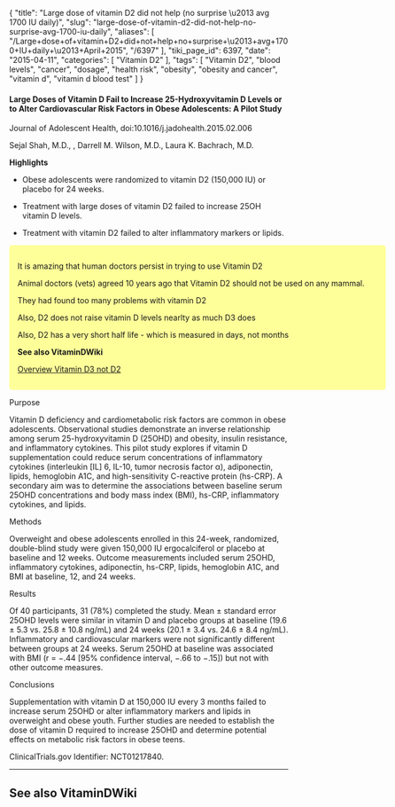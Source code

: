 {
    "title": "Large dose of vitamin D2 did not help (no surprise \u2013 avg 1700 IU daily)",
    "slug": "large-dose-of-vitamin-d2-did-not-help-no-surprise-avg-1700-iu-daily",
    "aliases": [
        "/Large+dose+of+vitamin+D2+did+not+help+no+surprise+\u2013+avg+1700+IU+daily+\u2013+April+2015",
        "/6397"
    ],
    "tiki_page_id": 6397,
    "date": "2015-04-11",
    "categories": [
        "Vitamin D2"
    ],
    "tags": [
        "Vitamin D2",
        "blood levels",
        "cancer",
        "dosage",
        "health risk",
        "obesity",
        "obesity and cancer",
        "vitamin d",
        "vitamin d blood test"
    ]
}


#### Large Doses of Vitamin D Fail to Increase 25-Hydroxyvitamin D Levels or to Alter Cardiovascular Risk Factors in Obese Adolescents: A Pilot Study

Journal of Adolescent Health, doi:10.1016/j.jadohealth.2015.02.006

Sejal Shah, M.D., , Darrell M. Wilson, M.D., Laura K. Bachrach, M.D.

 **Highlights** 

* Obese adolescents were randomized to vitamin D2 (150,000 IU) or placebo for 24 weeks.

* Treatment with large doses of vitamin D2 failed to increase 25OH vitamin D levels.

* Treatment with vitamin D2 failed to alter inflammatory markers or lipids.

<div class="border" style="background-color:#FF9;padding:15px;margin:10px 0;border-radius:5px;width:650px">

It is amazing that human doctors persist in trying to use Vitamin D2

Animal doctors (vets) agreed 10 years ago that Vitamin D2 should not be used on any mammal.

They had found too many problems with vitamin D2

Also, D2 does not raise vitamin D levels nearlty as much D3 does

Also, D2 has a very short half life - which is measured in days, not months

 **See also VitaminDWiki** 

[Overview Vitamin D3 not D2](/posts/overview-vitamin-d3-not-d2)

</div>

Purpose

Vitamin D deficiency and cardiometabolic risk factors are common in obese adolescents. Observational studies demonstrate an inverse relationship among serum 25-hydroxyvitamin D (25OHD) and obesity, insulin resistance, and inflammatory cytokines. This pilot study explores if vitamin D supplementation could reduce serum concentrations of inflammatory cytokines (interleukin <span>[IL]</span> 6, IL-10, tumor necrosis factor α), adiponectin, lipids, hemoglobin A1C, and high-sensitivity C-reactive protein (hs-CRP). A secondary aim was to determine the associations between baseline serum 25OHD concentrations and body mass index (BMI), hs-CRP, inflammatory cytokines, and lipids.

Methods

Overweight and obese adolescents enrolled in this 24-week, randomized, double-blind study were given 150,000 IU ergocalciferol or placebo at baseline and 12 weeks. Outcome measurements included serum 25OHD, inflammatory cytokines, adiponectin, hs-CRP, lipids, hemoglobin A1C, and BMI at baseline, 12, and 24 weeks.

Results

Of 40 participants, 31 (78%) completed the study. Mean ± standard error 25OHD levels were similar in vitamin D and placebo groups at baseline (19.6 ± 5.3 vs. 25.8 ± 10.8 ng/mL) and 24 weeks (20.1 ± 3.4 vs. 24.6 ± 8.4 ng/mL). Inflammatory and cardiovascular markers were not significantly different between groups at 24 weeks. Serum 25OHD at baseline was associated with BMI (r = −.44 <span>[95% confidence interval, −.66 to −.15]</span>) but not with other outcome measures.

Conclusions

Supplementation with vitamin D at 150,000 IU every 3 months failed to increase serum 25OHD or alter inflammatory markers and lipids in overweight and obese youth. Further studies are needed to establish the dose of vitamin D required to increase 25OHD and determine potential effects on metabolic risk factors in obese teens.

ClinicalTrials.gov Identifier: NCT01217840.

---

## See also VitaminDWiki